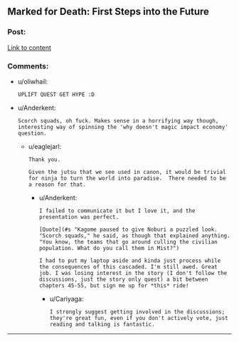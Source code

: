 ## Marked for Death: First Steps into the Future

### Post:

[Link to content](https://forums.sufficientvelocity.com/posts/6471449/)

### Comments:

- u/oliwhail:
  ```
  UPLIFT QUEST GET HYPE :D
  ```

- u/Anderkent:
  ```
  Scorch squads, oh fuck. Makes sense in a horrifying way though, interesting way of spinning the 'why doesn't magic impact economy' question.
  ```

  - u/eaglejarl:
    ```
    Thank you.

    Given the jutsu that we see used in canon, it would be trivial for ninja to turn the world into paradise.  There needed to be a reason for that.
    ```

    - u/Anderkent:
      ```
      I failed to communicate it but I love it, and the presentation was perfect. 

      [Quote](#s "Kagome paused to give Noburi a puzzled look. "Scorch squads," he said, as though that explained anything. "You know, the teams that go around culling the civilian population. What do you call them in Mist?")

      I had to put my laptop aside and kinda just process while the consequences of this cascaded. I'm still awed. Great job. I was losing interest in the story (I don't follow the discussions, just the story only quest) a bit between chapters 45-55, but sign me up for *this* ride!
      ```

      - u/Cariyaga:
        ```
        I strongly suggest getting involved in the discussions; they're great fun, even if you don't actively vote, just reading and talking is fantastic.
        ```

---

